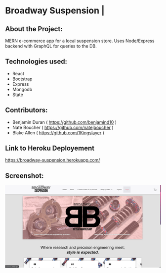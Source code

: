 # Broadway Suspension |

## About the Project:

MERN e-commerce app for a local suspension store. Uses Node/Express backend with GraphQL for queries to the DB.

## Technologies used:

- React
- Bootstrap
- Express
- Mongodb
- State

## Contributors:

- Benjamin Duran ( https://github.com/benjamind10 )
- Nate Boucher ( https://github.com/natejboucher )
- Blake Allen ( https://github.com/1Kingslayer )

## Link to Heroku Deployement

https://broadway-suspension.herokuapp.com/

## Screenshot:

![Screenshot of deployed application](/client/public/images/grp_project3.png)
